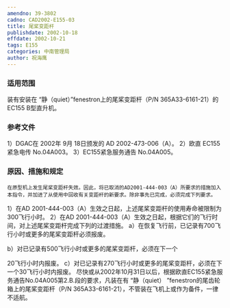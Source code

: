 ```yaml
---
amendno: 39-3802
cadno: CAD2002-E155-03
title: 尾桨变距杆
publishdate: 2002-10-18
effdate: 2002-10-21
tags: E155
categories: 中南管理局
author: 祝海鹰
---
```


### 适用范围 
装有安装在 “静（quiet）”fenestron上的尾桨变距杆（P/N 365A33-6161-21）的EC155 B型直升机。

<!--more-->
### 参考文件
1）DGAC在 2002年 9月 18日颁发的 AD 2002-473-006（A）。
 2）欧直 
EC155紧急电传 No.04A003。
 3）EC155紧急服务通告 No.04A005。

### 原因、措施和规定 
    在原型机上发生尾桨变距杆失效。因此，将已取消的AD2001-444-003（A）所要求的措施加入本指令，并加进了从使用中回收有关变距杆的新要求。除非事先已完成，必须完成下列要求。 
1）在AD 
2001-444-003（A）生效之日起，上述尾桨变距杆的使用寿命被限制为300飞行小时。 
2）在AD
 2001-444-003（A）生效之日起，根据它们的飞行时间，对上述尾桨变距杆完成下列的过渡措施。 
a）在恢复飞行前，已记录有700飞行小时或更多的尾桨变距杆必须报废。 

b）对已记录有500飞行小时或更多的尾桨变距杆，必须在下一个
  
20飞行小时内报废。 
c）对已记录有270飞行小时或更多的尾桨变距杆，必须在下一个30飞行小时内报废。 
    尽快或从2002年10月31日以后，根据欧直EC155紧急服务通告No.04A005第2.B.段的要求，凡装在有 “静（quiet） ”fenestron的尾齿轮箱上的尾桨变距杆（P/N 365A33-6161-21），不管装在飞机上或作为备件，一律不适航。
